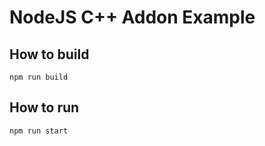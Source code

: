 # NodeJS C++ Addon Example

## How to build

```
npm run build
```

## How to run

```
npm run start
```